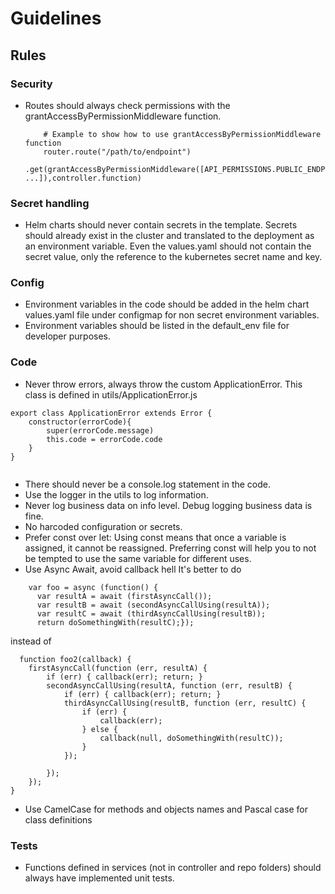 # Guidelines

## Rules

### Security

- Routes should always check permissions with the grantAccessByPermissionMiddleware function. 
  ```
      # Example to show how to use grantAccessByPermissionMiddleware function
      router.route("/path/to/endpoint")
        .get(grantAccessByPermissionMiddleware([API_PERMISSIONS.PUBLIC_ENDPOINT, ...]),controller.function)
  ```

### Secret handling

- Helm charts should never contain secrets in the template. Secrets should already exist in the cluster and translated to the deployment as an environment variable. Even the values.yaml should not contain the secret value, only the reference to the kubernetes secret name and key.


### Config

- Environment variables in the code should be added in the helm chart values.yaml file under configmap for non secret environment variables.
- Environment variables should be listed in the default_env file for developer purposes.

### Code

- Never throw errors, always throw the custom ApplicationError. This class is defined in utils/ApplicationError.js
```
export class ApplicationError extends Error {
    constructor(errorCode){
        super(errorCode.message)
        this.code = errorCode.code
    }
}
    
```
  
- There should never be a console.log statement in the code.
- Use the logger in the utils to log information.
- Never log business data on info level. Debug logging business data is fine.
- No harcoded configuration or secrets.
- Prefer const over let: Using const means that once a variable is assigned, it cannot be reassigned. Preferring const will help you to not be tempted to use the same variable for different uses.
- Use Async Await, avoid callback hell
It's better to do
```
    var foo = async (function() {
      var resultA = await (firstAsyncCall());
      var resultB = await (secondAsyncCallUsing(resultA));
      var resultC = await (thirdAsyncCallUsing(resultB));
      return doSomethingWith(resultC);});
  ```
instead of
```
  function foo2(callback) {
    firstAsyncCall(function (err, resultA) {
        if (err) { callback(err); return; }
        secondAsyncCallUsing(resultA, function (err, resultB) {
            if (err) { callback(err); return; }
            thirdAsyncCallUsing(resultB, function (err, resultC) {
                if (err) {
                    callback(err);
                } else {
                    callback(null, doSomethingWith(resultC));
                }
            });

        });
    });
}
```
- Use CamelCase for methods and objects names and Pascal case for class definitions


### Tests

- Functions defined in services (not in controller and repo folders) should always have implemented unit tests.
